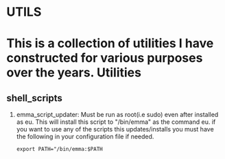 UTILS
=====
This is a collection of utilities I have constructed for various purposes over the years. 
Utilities
=========
shell_scripts
-------------
1. emma_script_updater: Must be run as root(i.e sudo) even after installed as eu. This will install this script to "/bin/emma" as the command eu. if you want to use any of the     scripts this updates/installs you must have the following in your configuration file if needed. 
 
    ```export PATH="/bin/emma:$PATH```
